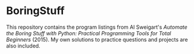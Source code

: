 # BoringStuff

This repository contains the program listings from Al Sweigart's _Automate the Boring Stuff with Python: Practical Programming Tools for Total Beginners_ (2015). My own solutions to practice questions and projects are also included.